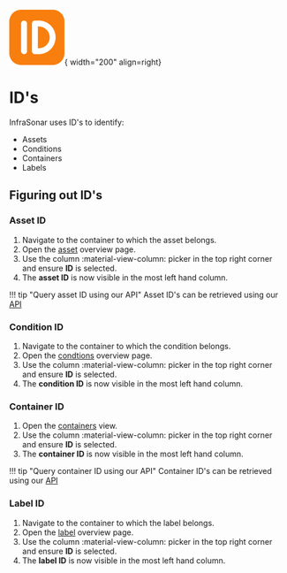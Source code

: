 ![API-ID](../images/api_id.png){ width="200" align=right}

# ID's

InfraSonar uses ID's to identify:

* Assets
* Conditions
* Containers
* Labels

## Figuring out ID's

### Asset ID

1. Navigate to the container to which the asset belongs.
2. Open the [asset](../documentation/application/assets.md) overview page.
3. Use the column :material-view-column: picker in the top right corner and ensure **ID** is selected.
4. The **asset ID** is now visible in the most left hand column.

!!! tip "Query asset ID using our API"
    Asset ID's can be retrieved using our [API](asset/query-id.md)

### Condition ID

1. Navigate to the container to which the condition belongs.
2. Open the [condtions](../documentation/application/conditions.md) overview page.
3. Use the column :material-view-column: picker in the top right corner and ensure **ID** is selected.
4. The **condition ID** is now visible in the most left hand column.

### Container ID

1. Open the [containers](../documentation/application/container.md) view.
2. Use the column :material-view-column: picker in the top right corner and ensure **ID** is selected.
3. The **container ID** is now visible in the most left hand column.

!!! tip "Query container ID using our API"
    Container ID's can be retrieved using our [API](container/query-id.md)

### Label ID

1. Navigate to the container to which the label belongs.
2. Open the [label](../documentation/application/labels.md) overview page.
3. Use the column :material-view-column: picker in the top right corner and ensure **ID** is selected.
4. The **label ID** is now visible in the most left hand column.


